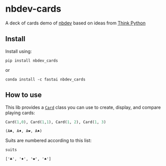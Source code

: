 nbdev-cards
================

<!-- WARNING: THIS FILE WAS AUTOGENERATED! DO NOT EDIT! -->

A deck of cards demo of [nbdev](https://nbdev.fast.ai) based on ideas
from [Think Python](https://www.google.com)

## Install

Install using:

    pip install nbdev_cards

or

    conda install -c fastai nbdev_cards

## How to use

This lib provides a
[`Card`](https://decherd.github.io/nbdev-cards/card.html#card) class you
can use to create, display, and compare playing cards:

``` python
Card(1,0), Card(1,1), Card(1, 2), Card(1, 3)
```

    (A♣️, A♦️, A❤️, A♠️)

Suits are numbered according to this list:

``` python
suits
```

    ['♣️', '♦️', '❤️', '♠️']
